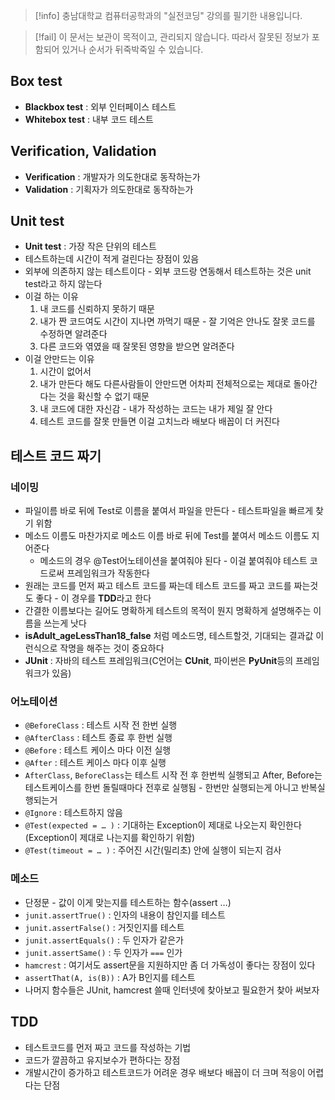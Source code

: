 > [!info] 충남대학교 컴퓨터공학과의 "실전코딩" 강의를 필기한 내용입니다.

> [!fail] 이 문서는 보관이 목적이고, 관리되지 않습니다. 따라서 잘못된 정보가 포함되어 있거나 순서가 뒤죽박죽일 수 있습니다.

## Box test

- **Blackbox test** : 외부 인터페이스 테스트
- **Whitebox test** : 내부 코드 테스트

## Verification, Validation

- **Verification** : 개발자가 의도한대로 동작하는가
- **Validation** : 기획자가 의도한대로 동작하는가

## Unit test

- **Unit test** : 가장 작은 단위의 테스트
- 테스트하는데 시간이 적게 걸린다는 장점이 있음
- 외부에 의존하지 않는 테스트이다 - 외부 코드랑 연동해서 테스트하는 것은 unit test라고 하지 않는다
- 이걸 하는 이유
	1. 내 코드를 신뢰하지 못하기 때문
	2. 내가 짠 코드여도 시간이 지나면 까먹기 때문 - 잘 기억은 안나도 잘못 코드를 수정하면 알려준다
	3. 다른 코드와 엮였을 때 잘못된 영향을 받으면 알려준다
- 이걸 안만드는 이유
	1. 시간이 없어서
	2. 내가 만든다 해도 다른사람들이 안만드면 어차피 전체적으로는 제대로 돌아간다는 것을 확신할 수 없기 때문
	3. 내 코드에 대한 자신감 - 내가 작성하는 코드는 내가 제일 잘 안다
	4. 테스트 코드를 잘못 만들면 이걸 고치느라 배보다 배꼽이 더 커진다

## 테스트 코드 짜기

### 네이밍

- 파일이름 바로 뒤에 Test로 이름을 붙여서 파일을 만든다 - 테스트파일을 빠르게 찾기 위함
- 메소드 이름도 마찬가지로 메소드 이름 바로 뒤에 Test를 붙여서 메소드 이름도 지어준다
	- 메소드의 경우 @Test어노테이션을 붙여줘야 된다 - 이걸 붙여줘야 테스트 코드로써 프레임워크가 작동한다
- 원래는 코드를 먼저 짜고 테스트 코드를 짜는데 테스트 코드를 짜고 코드를 짜는것도 좋다 - 이 경우를 **TDD**라고 한다
- 간결한 이름보다는 길어도 명확하게 테스트의 목적이 뭔지 명확하게 설명해주는 이름을 쓰는게 낫다
- **isAdult_ageLessThan18_false** 처럼 메소드명, 테스트할것, 기대되는 결과값 이런식으로 작명을 해주는 것이 중요하다
- **JUnit** : 자바의 테스트 프레임워크(C언어는 **CUnit**, 파이썬은 **PyUnit**등의 프레임워크가 있음)

### 어노테이션

- `@BeforeClass` : 테스트 시작 전 한번 실행
- `@AfterClass` : 테스트 종료 후 한번 실행
- `@Before` : 테스트 케이스 마다 이전 실행
- `@After` : 테스트 케이스 마다 이후 실행
- `AfterClass`, `BeforeClass`는 테스트 시작 전 후 한번씩 실행되고 After, Before는 테스트케이스를 한번 돌릴때마다 전후로 실행됨 - 한번만 실행되는게 아니고 반복실행되는거
- `@Ignore` : 테스트하지 않음
- `@Test(expected = … )` : 기대하는 Exception이 제대로 나오는지 확인한다(Exception이 제대로 나는지를 확인하기 위함)
- `@Test(timeout = … )` : 주어진 시간(밀리초) 안에 실행이 되는지 검사

### 메소드

- 단정문 - 값이 이게 맞는지를 테스트하는 함수(assert …)
- `junit.assertTrue()` : 인자의 내용이 참인지를 테스트
- `junit.assertFalse()` : 거짓인지를 테스트
- `junit.assertEquals()` : 두 인자가 같은가
- `junit.assertSame()` : 두 인자가 `===` 인가
- `hamcrest` : 여기서도 assert문을 지원하지만 좀 더 가독성이 좋다는 장점이 있다
- `assertThat(A, is(B))` : A가 B인지를 테스트
- 나머지 함수들은 JUnit, hamcrest 쓸때 인터넷에 찾아보고 필요한거 찾아 써보자

## TDD

- 테스트코드를 먼저 짜고 코드를 작성하는 기법
- 코드가 깔끔하고 유지보수가 편하다는 장점
- 개발시간이 증가하고 테스트코드가 어려운 경우 배보다 배꼽이 더 크며 적응이 어렵다는 단점